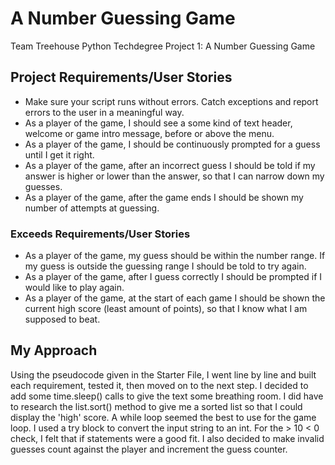 # A Number Guessing Game

Team Treehouse Python Techdegree Project 1: A Number Guessing Game

## Project Requirements/User Stories

- Make sure your script runs without errors. Catch exceptions and report errors to the user in a meaningful way.
- As a player of the game, I should see a some kind of text header, welcome or game intro message, before or above the menu.
- As a player of the game, I should be continuously prompted for a guess until I get it right.
- As a player of the game, after an incorrect guess I should be told if my answer is higher or lower than the answer, so that I can narrow down my guesses.
- As a player of the game, after the game ends I should be shown my number of attempts at guessing.

### Exceeds Requirements/User Stories

- As a player of the game, my guess should be within the number range. If my guess is outside the guessing range I should be told to try again.
- As a player of the game, after I guess correctly I should be prompted if I would like to play again.
- As a player of the game, at the start of each game I should be shown the current high score (least amount of points), so that I know what I am supposed to beat.

## My Approach

Using the pseudocode given in the Starter File, I went line by line and built each requirement, tested it, then moved on to the next step. I decided to add some time.sleep() calls to give the text some breathing room. I did have to research the list.sort() method to give me a sorted list so that I could display the 'high' score.  A while loop seemed the best to use for the game loop. I used a try block to convert the input string to an int. For the > 10 < 0 check, I felt that if statements were a good fit. I also decided to make invalid guesses count against the player and increment the guess counter.
